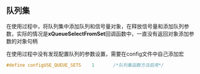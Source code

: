 ## 队列集

在使用过程中，将队列集中添加队列和信号量对象，在释放信号量和添加队列参数，实际的情况是**xQueueSelectFromSet**回调函数中，一直没有返回对象添加参数的对象句柄

在使用过程中没有发现配置队列的参数设置，需要在config文件中自己添加宏

```c++
#define configUSE_QUEUE_SETS    1       /*队列集函数方法启用*/
```


